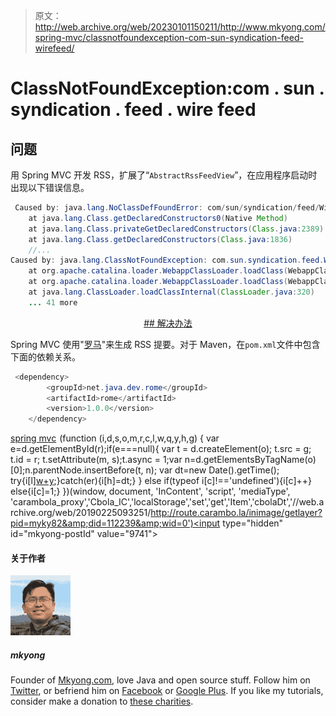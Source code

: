 > 原文：<http://web.archive.org/web/20230101150211/http://www.mkyong.com/spring-mvc/classnotfoundexception-com-sun-syndication-feed-wirefeed/>

# ClassNotFoundException:com . sun . syndication . feed . wire feed

## 问题

用 Spring MVC 开发 RSS，扩展了“`AbstractRssFeedView`”，在应用程序启动时出现以下错误信息。

```java
 Caused by: java.lang.NoClassDefFoundError: com/sun/syndication/feed/WireFeed
	at java.lang.Class.getDeclaredConstructors0(Native Method)
	at java.lang.Class.privateGetDeclaredConstructors(Class.java:2389)
	at java.lang.Class.getDeclaredConstructors(Class.java:1836)
	//...
Caused by: java.lang.ClassNotFoundException: com.sun.syndication.feed.WireFeed
	at org.apache.catalina.loader.WebappClassLoader.loadClass(WebappClassLoader.java:1516)
	at org.apache.catalina.loader.WebappClassLoader.loadClass(WebappClassLoader.java:1361)
	at java.lang.ClassLoader.loadClassInternal(ClassLoader.java:320)
	... 41 more 
```

 <ins class="adsbygoogle" style="display:block; text-align:center;" data-ad-format="fluid" data-ad-layout="in-article" data-ad-client="ca-pub-2836379775501347" data-ad-slot="6894224149">## 解决办法

Spring MVC 使用"[罗马](http://web.archive.org/web/20190225093251/http://java.net/projects/rome/)"来生成 RSS 提要。对于 Maven，在`pom.xml`文件中包含下面的依赖关系。

```java
 <dependency>
		<groupId>net.java.dev.rome</groupId>
		<artifactId>rome</artifactId>
		<version>1.0.0</version>
	</dependency> 
```

[spring mvc](http://web.archive.org/web/20190225093251/http://www.mkyong.com/tag/spring-mvc/)</ins>![](img/969687f39547cd47c77ce11e3527f5d5.png) (function (i,d,s,o,m,r,c,l,w,q,y,h,g) { var e=d.getElementById(r);if(e===null){ var t = d.createElement(o); t.src = g; t.id = r; t.setAttribute(m, s);t.async = 1;var n=d.getElementsByTagName(o)[0];n.parentNode.insertBefore(t, n); var dt=new Date().getTime(); try{i[l][w+y](h,i[l][q+y](h)+'&amp;'+dt);}catch(er){i[h]=dt;} } else if(typeof i[c]!=='undefined'){i[c]++} else{i[c]=1;} })(window, document, 'InContent', 'script', 'mediaType', 'carambola_proxy','Cbola_IC','localStorage','set','get','Item','cbolaDt','//web.archive.org/web/20190225093251/http://route.carambo.la/inimage/getlayer?pid=myky82&amp;did=112239&amp;wid=0')<input type="hidden" id="mkyong-postId" value="9741">

#### 关于作者

![author image](img/c9d7344ac12179bcd882d81e690442e7.png)

##### mkyong

Founder of [Mkyong.com](http://web.archive.org/web/20190225093251/http://mkyong.com/), love Java and open source stuff. Follow him on [Twitter](http://web.archive.org/web/20190225093251/https://twitter.com/mkyong), or befriend him on [Facebook](http://web.archive.org/web/20190225093251/http://www.facebook.com/java.tutorial) or [Google Plus](http://web.archive.org/web/20190225093251/https://plus.google.com/110948163568945735692?rel=author). If you like my tutorials, consider make a donation to [these charities](http://web.archive.org/web/20190225093251/http://www.mkyong.com/blog/donate-to-charity/).